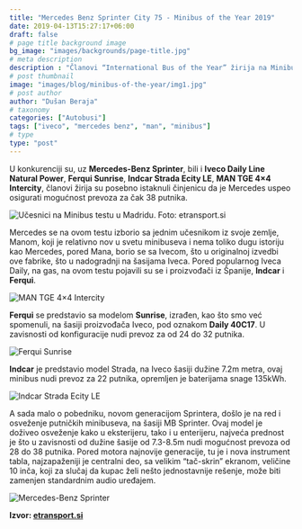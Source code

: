 ```yaml
---
title: "Mercedes Benz Sprinter City 75 - Minibus of the Year 2019"
date: 2019-04-13T15:27:17+06:00
draft: false
# page title background image
bg_image: "images/backgrounds/page-title.jpg"
# meta description
description : "Članovi “International Bus of the Year” žirija na Minibus Euro Testu u Madridu su Mercedesu Sprinter City 75 dodelili titulu “Minibus of the Year 2019”."
# post thumbnail
image: "images/blog/minibus-of-the-year/img1.jpg"
# post author
author: "Dušan Beraja"
# taxonomy
categories: ["Autobusi"]
tags: ["iveco", "mercedes benz", "man", "minibus"]
# type
type: "post"
---
```


U konkurenciji su, uz **Mercedes-Benz Sprinter**, bili i **Iveco Daily Line Natural Power**, **Ferqui Sunrise**, **Indcar Strada Ecity LE**, **MAN TGE 4×4 Intercity**, članovi žirija su posebno istaknuli činjenicu da je Mercedes uspeo osigurati mogućnost prevoza za čak 38 putnika.

![Učesnici na Minibus testu u Madridu. Foto: etransport.si](/images/blog/minibus-of-the-year/img2.jpg "Učesnici na Minibus testu u Madridu. Foto: etransport.si")

Mercedes se na ovom testu izborio sa jednim učesnikom iz svoje zemlje, Manom, koji je relativno nov u svetu minibuseva i nema toliko dugu istoriju kao Mercedes, pored Mana, borio se sa Ivecom, što u originalnoj izvedbi ove fabrike, što u nadogradnji na šasijama Iveca. Pored popularnog Iveca Daily, na gas, na ovom testu pojavili su se i proizvođači iz Španije, **Indcar** i **Ferqui**.

![MAN TGE 4×4 Intercity](/images/blog/minibus-of-the-year/img3.jpg "MAN TGE 4×4 Intercity")

**Ferqui** se predstavio sa modelom **Sunrise**, izrađen, kao što smo već spomenuli, na šasiji proizvođača Iveco, pod oznakom **Daily 40C17**. U zavisnosti od konfiguracije nudi prevoz za od 24 do 32 putnika.

![Ferqui Sunrise](/images/blog/minibus-of-the-year/img4.jpg "Ferqui Sunrise")

**Indcar** je predstavio model Strada, na Iveco šasiji dužine 7.2m metra, ovaj minibus nudi prevoz za 22 putnika, opremljen je baterijama snage 135kWh.

![Indcar Strada Ecity LE](/images/blog/minibus-of-the-year/img5.jpg "Indcar Strada Ecity LE")

A sada malo o pobedniku, novom generacijom Sprintera, došlo je na red i osveženje putničkih minibuseva, na šasiji MB Sprinter. Ovaj model je doživeo osveženje kako u eksterijeru, tako i u enterijeru, najveća prednost je što u zavisnosti od dužine šasije od 7.3-8.5m nudi mogućnost prevoza od 28 do 38 putnika. Pored motora najnovije generacije, tu je i nova instrument tabla, najzapaženiji je centralni deo, sa velikim “tač-skrin” ekranom, veličine 10 inča, koji za slučaj da kupac želi nešto jednostavnije rešenje, može biti zamenjen standardnim audio uređajem.

![Mercedes-Benz Sprinter](/images/blog/minibus-of-the-year/img6.jpg "Mercedes-Benz Sprinter")

**Izvor: [etransport.si](https://www.etransport.si/)**